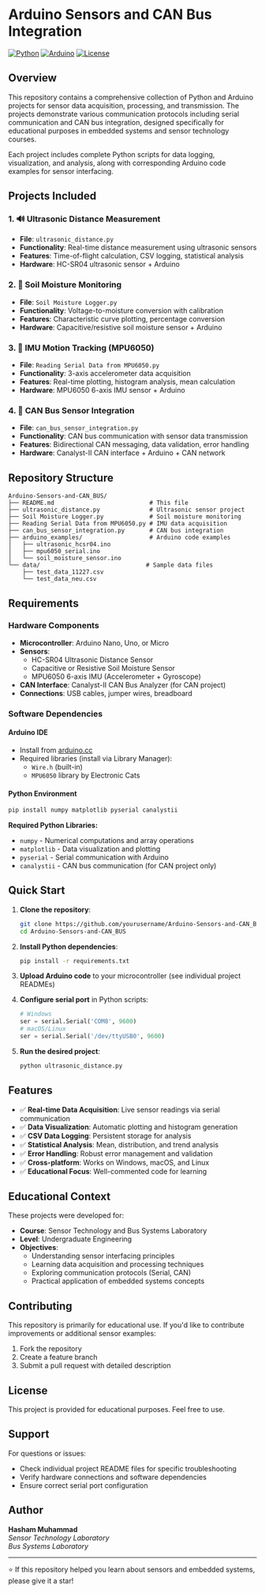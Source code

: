 # Arduino Sensors and CAN Bus Integration

[![Python](https://img.shields.io/badge/Python-3.x-blue.svg)](https://www.python.org/)
[![Arduino](https://img.shields.io/badge/Arduino-IDE-00979D.svg)](https://www.arduino.cc/)
[![License](https://img.shields.io/badge/License-Educational-green.svg)](#)

## Overview

This repository contains a comprehensive collection of Python and Arduino projects for sensor data acquisition, processing, and transmission. The projects demonstrate various communication protocols including serial communication and CAN bus integration, designed specifically for educational purposes in embedded systems and sensor technology courses.

Each project includes complete Python scripts for data logging, visualization, and analysis, along with corresponding Arduino code examples for sensor interfacing.

## Projects Included

### 1. 🔊 Ultrasonic Distance Measurement
- **File**: `ultrasonic_distance.py`
- **Functionality**: Real-time distance measurement using ultrasonic sensors
- **Features**: Time-of-flight calculation, CSV logging, statistical analysis
- **Hardware**: HC-SR04 ultrasonic sensor + Arduino

### 2. 🌱 Soil Moisture Monitoring
- **File**: `Soil Moisture Logger.py`
- **Functionality**: Voltage-to-moisture conversion with calibration
- **Features**: Characteristic curve plotting, percentage conversion
- **Hardware**: Capacitive/resistive soil moisture sensor + Arduino

### 3. 📱 IMU Motion Tracking (MPU6050)
- **File**: `Reading Serial Data from MPU6050.py`
- **Functionality**: 3-axis accelerometer data acquisition
- **Features**: Real-time plotting, histogram analysis, mean calculation
- **Hardware**: MPU6050 6-axis IMU sensor + Arduino

### 4. 🚗 CAN Bus Sensor Integration
- **File**: `can_bus_sensor_integration.py`
- **Functionality**: CAN bus communication with sensor data transmission
- **Features**: Bidirectional CAN messaging, data validation, error handling
- **Hardware**: Canalyst-II CAN interface + Arduino + CAN network

## Repository Structure

```
Arduino-Sensors-and-CAN_BUS/
├── README.md                           # This file
├── ultrasonic_distance.py              # Ultrasonic sensor project
├── Soil Moisture Logger.py             # Soil moisture monitoring
├── Reading Serial Data from MPU6050.py # IMU data acquisition
├── can_bus_sensor_integration.py       # CAN bus integration
├── arduino_examples/                   # Arduino code examples
│   ├── ultrasonic_hcsr04.ino
│   ├── mpu6050_serial.ino
│   └── soil_moisture_sensor.ino
└── data/                              # Sample data files
    ├── test_data_11227.csv
    └── test_data_neu.csv
```

## Requirements

### Hardware Components
- **Microcontroller**: Arduino Nano, Uno, or Micro
- **Sensors**:
  - HC-SR04 Ultrasonic Distance Sensor
  - Capacitive or Resistive Soil Moisture Sensor
  - MPU6050 6-axis IMU (Accelerometer + Gyroscope)
- **CAN Interface**: Canalyst-II CAN Bus Analyzer (for CAN project)
- **Connections**: USB cables, jumper wires, breadboard

### Software Dependencies

#### Arduino IDE
- Install from [arduino.cc](https://www.arduino.cc/en/software)
- Required libraries (install via Library Manager):
  - `Wire.h` (built-in)
  - `MPU6050` library by Electronic Cats

#### Python Environment
```bash
pip install numpy matplotlib pyserial canalystii
```

**Required Python Libraries:**
- `numpy` - Numerical computations and array operations
- `matplotlib` - Data visualization and plotting
- `pyserial` - Serial communication with Arduino
- `canalystii` - CAN bus communication (for CAN project only)

## Quick Start

1. **Clone the repository**:
   ```bash
   git clone https://github.com/yourusername/Arduino-Sensors-and-CAN_BUS.git
   cd Arduino-Sensors-and-CAN_BUS
   ```

2. **Install Python dependencies**:
   ```bash
   pip install -r requirements.txt
   ```

3. **Upload Arduino code** to your microcontroller (see individual project READMEs)

4. **Configure serial port** in Python scripts:
   ```python
   # Windows
   ser = serial.Serial('COM8', 9600)
   # macOS/Linux
   ser = serial.Serial('/dev/ttyUSB0', 9600)
   ```

5. **Run the desired project**:
   ```bash
   python ultrasonic_distance.py
   ```

## Features

- ✅ **Real-time Data Acquisition**: Live sensor readings via serial communication
- ✅ **Data Visualization**: Automatic plotting and histogram generation
- ✅ **CSV Data Logging**: Persistent storage for analysis
- ✅ **Statistical Analysis**: Mean, distribution, and trend analysis
- ✅ **Error Handling**: Robust error management and validation
- ✅ **Cross-platform**: Works on Windows, macOS, and Linux
- ✅ **Educational Focus**: Well-commented code for learning

## Educational Context

These projects were developed for:
- **Course**: Sensor Technology and Bus Systems Laboratory
- **Level**: Undergraduate Engineering
- **Objectives**: 
  - Understanding sensor interfacing principles
  - Learning data acquisition and processing techniques
  - Exploring communication protocols (Serial, CAN)
  - Practical application of embedded systems concepts

## Contributing

This repository is primarily for educational use. If you'd like to contribute improvements or additional sensor examples:

1. Fork the repository
2. Create a feature branch
3. Submit a pull request with detailed description

## License

This project is provided for educational purposes. Feel free to use.

## Support

For questions or issues:
- Check individual project README files for specific troubleshooting
- Verify hardware connections and software dependencies
- Ensure correct serial port configuration

## Author

**Hasham Muhammad**  
*Sensor Technology Laboratory*  
*Bus Systems Laboratory*

---

⭐ If this repository helped you learn about sensors and embedded systems, please give it a star!
